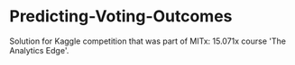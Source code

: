 # Predicting-Voting-Outcomes
Solution for Kaggle competition that was part of MITx: 15.071x course 'The Analytics Edge'.
